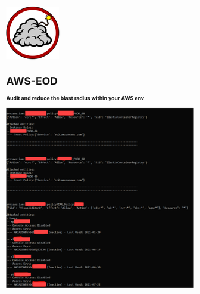 ![AWS-EOD Logo](./img/aws-eod-logo-150.png)
# AWS-EOD 

#### Audit and reduce the blast radius within your AWS env

![AWS-EOD Logo](./img/aws-eod-output.png)

